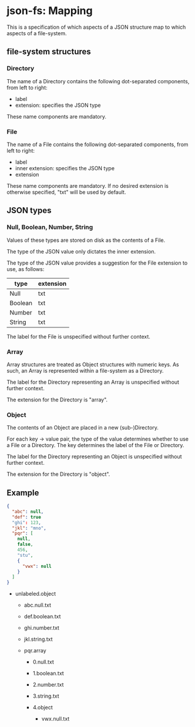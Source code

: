 # json-fs: Mapping

This is a specification of which aspects of a JSON structure map to which
aspects of a file-system.

## file-system structures

### Directory

The name of a Directory contains the following dot-separated components, from
left to right:

- label
- extension: specifies the JSON type

These name components are mandatory.

### File

The name of a File contains the following dot-separated components, from left
to right:

- label
- inner extension: specifies the JSON type
- extension

These name components are mandatory. If no desired extension is otherwise
specified, "txt" will be used by default.

## JSON types

### Null, Boolean, Number, String

Values of these types are stored on disk as the contents of a File.

The type of the JSON value only dictates the inner extension.

The type of the JSON value provides a suggestion for the File extension to use,
as follows:

type      | extension
--------- | -------------------
Null      | txt
Boolean   | txt
Number    | txt
String    | txt

The label for the File is unspecified without further context.

### Array

Array structures are treated as Object structures with numeric keys. As such,
an Array is represented within a file-system as a Directory.

The label for the Directory representing an Array is unspecified without
further context.

The extension for the Directory is "array".

### Object

The contents of an Object are placed in a new (sub-)Directory.

For each key -> value pair, the type of the value determines whether to use a
File or a Directory. The key determines the label of the File or Directory.

The label for the Directory representing an Object is unspecified without
further context.

The extension for the Directory is "object".

## Example

```json
{
  "abc": null,
  "def": true
  "ghi": 123,
  "jkl": "mno",
  "pqr": [
    null,
    false,
    456,
    "stu",
    {
      "vwx": null
    }
  ]
}
```

- unlabeled.object

  - abc.null.txt

  - def.boolean.txt

  - ghi.number.txt

  - jkl.string.txt

  - pqr.array

    - 0.null.txt

    - 1.boolean.txt

    - 2.number.txt

    - 3.string.txt

    - 4.object

      - vwx.null.txt
